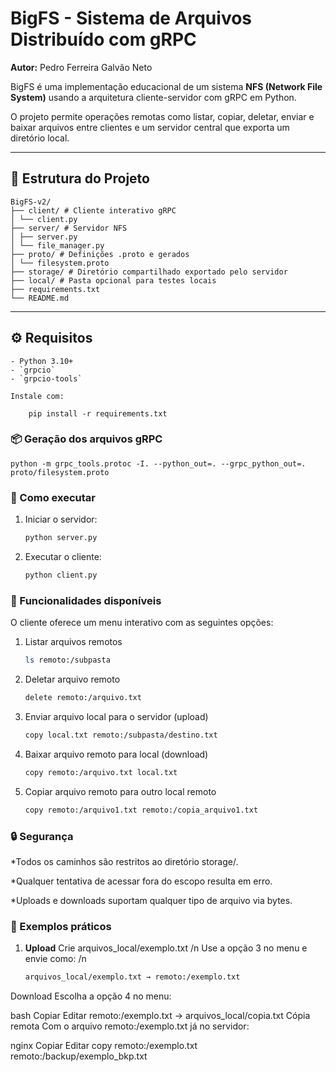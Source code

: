 # BigFS - Sistema de Arquivos Distribuído com gRPC

**Autor:** Pedro Ferreira Galvão Neto

BigFS é uma implementação educacional de um sistema **NFS (Network File System)** usando a arquitetura cliente-servidor com gRPC em Python.

O projeto permite operações remotas como listar, copiar, deletar, enviar e baixar arquivos entre clientes e um servidor central que exporta um diretório local.

---

## 📁 Estrutura do Projeto
    BigFS-v2/
    ├── client/ # Cliente interativo gRPC
    │ └── client.py
    ├── server/ # Servidor NFS
    │ ├── server.py
    │ └── file_manager.py
    ├── proto/ # Definições .proto e gerados
    │ └── filesystem.proto
    ├── storage/ # Diretório compartilhado exportado pelo servidor
    ├── local/ # Pasta opcional para testes locais
    ├── requirements.txt
    └── README.md

---

## ⚙️ Requisitos

    - Python 3.10+
    - `grpcio`
    - `grpcio-tools`

    Instale com:

        pip install -r requirements.txt

### 📦 Geração dos arquivos gRPC

    python -m grpc_tools.protoc -I. --python_out=. --grpc_python_out=. proto/filesystem.proto

### 🚀 Como executar

1. Iniciar o servidor:
    ```bash
    python server.py

2. Executar o cliente:
    ```bash
    python client.py

### 🧭 Funcionalidades disponíveis
O cliente oferece um menu interativo com as seguintes opções:

1. Listar arquivos remotos
    ```bash
    ls remoto:/subpasta

2. Deletar arquivo remoto
    ```bash
    delete remoto:/arquivo.txt

3. Enviar arquivo local para o servidor (upload)
    ```bash
    copy local.txt remoto:/subpasta/destino.txt

4. Baixar arquivo remoto para local (download)
    ```bash
    copy remoto:/arquivo.txt local.txt

5. Copiar arquivo remoto para outro local remoto
    ```bash
    copy remoto:/arquivo1.txt remoto:/copia_arquivo1.txt

### 🔒 Segurança
*Todos os caminhos são restritos ao diretório storage/.

*Qualquer tentativa de acessar fora do escopo resulta em erro.

*Uploads e downloads suportam qualquer tipo de arquivo via bytes.

### 🧪 Exemplos práticos
1. **Upload**
    Crie arquivos_local/exemplo.txt /n
    Use a opção 3 no menu e envie como: /n
    ```bash
    arquivos_local/exemplo.txt → remoto:/exemplo.txt
Download
Escolha a opção 4 no menu:

bash
Copiar
Editar
remoto:/exemplo.txt → arquivos_local/copia.txt
Cópia remota
Com o arquivo remoto:/exemplo.txt já no servidor:

nginx
Copiar
Editar
copy remoto:/exemplo.txt remoto:/backup/exemplo_bkp.txt